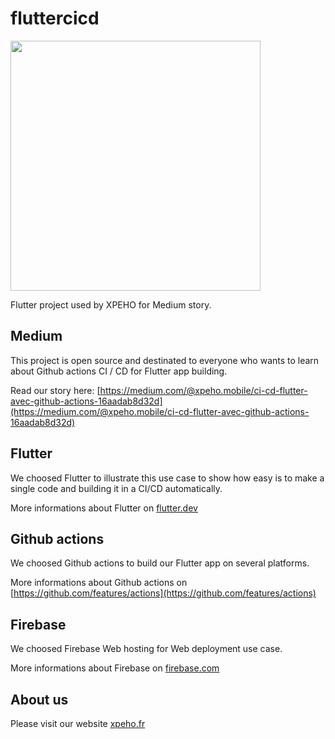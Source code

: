 # fluttercicd

<img src="docs/static/images/header.png" height="400" />

Flutter project used by XPEHO for Medium story.

## Medium

This project is open source and destinated to everyone who wants to learn about Github actions CI / CD for Flutter app building.

Read our story here: [https://medium.com/@xpeho.mobile/ci-cd-flutter-avec-github-actions-16aadab8d32d](https://medium.com/@xpeho.mobile/ci-cd-flutter-avec-github-actions-16aadab8d32d)

## Flutter

We choosed Flutter to illustrate this use case to show how easy is to make a single code and building it in a CI/CD automatically.

More informations about Flutter on [flutter.dev](https://www.flutter.dev/)

## Github actions

We choosed Github actions to build our Flutter app on several platforms.

More informations about Github actions on [https://github.com/features/actions](https://github.com/features/actions)

## Firebase

We choosed Firebase Web hosting for Web deployment use case.

More informations about Firebase on [firebase.com](https://www.firebase.com)

## About us

Please visit our website [xpeho.fr](https://www.xpeho.fr/)

[//]: # (apple_account=$&#40;jq -r '.flavors["${{ matrix.flavor }}"].apple_account' flavors.json&#41;)

[//]: # (echo "$apple_account" > apple_account.json)

[//]: # (cat apple_account.json)

[//]: # ()
[//]: # (echo "Certificate base64: $CERT_BASE64")

[//]: # (echo "Provisioning Profile base64: $PROFILE_BASE64")